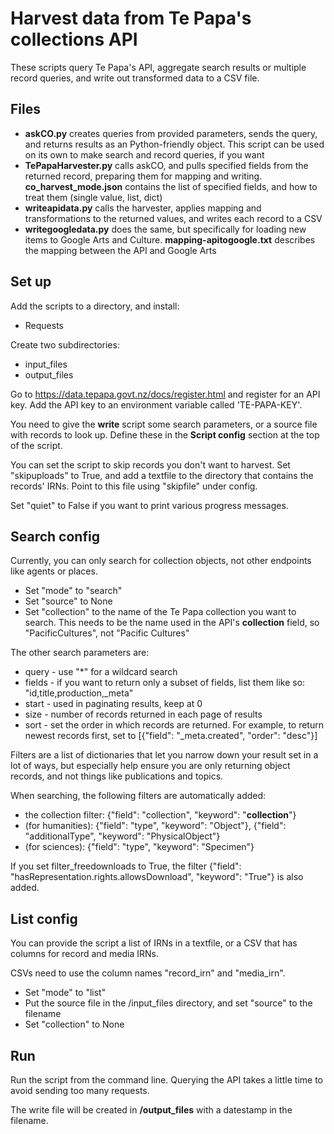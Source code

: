 # Harvest data from Te Papa's collections API

These scripts query Te Papa's API, aggregate search results or multiple record queries, and write out transformed data to a CSV file.

## Files
- **askCO.py** creates queries from provided parameters, sends the query, and returns results as an Python-friendly object. This script can be used on its own to make search and record queries, if you want
- **TePapaHarvester.py** calls askCO, and pulls specified fields from the returned record, preparing them for mapping and writing. **co_harvest_mode.json** contains the list of specified fields, and how to treat them (single value, list, dict)
- **writeapidata.py** calls the harvester, applies mapping and transformations to the returned values, and writes each record to a CSV
- **writegoogledata.py** does the same, but specifically for loading new items to Google Arts and Culture. **mapping-apitogoogle.txt** describes the mapping between the API and Google Arts

## Set up
Add the scripts to a directory, and install:
- Requests

Create two subdirectories:
- input_files
- output_files

Go to https://data.tepapa.govt.nz/docs/register.html and register for an API key. Add the API key to an environment variable called 'TE-PAPA-KEY'.

You need to give the **write** script some search parameters, or a source file with records to look up. Define these in the **Script config** section at the top of the script.

You can set the script to skip records you don't want to harvest. Set "skipuploads" to True, and add a textfile to the directory that contains the records' IRNs. Point to this file using "skipfile" under config.

Set "quiet" to False if you want to print various progress messages.

## Search config
Currently, you can only search for collection objects, not other endpoints like agents or places.

- Set "mode" to "search"
- Set "source" to None
- Set "collection" to the name of the Te Papa collection you want to search. This needs to be the name used in the API's **collection** field, so "PacificCultures", not "Pacific Cultures"

The other search parameters are:
- query - use "*" for a wildcard search
- fields - if you want to return only a subset of fields, list them like so: "id,title,production,_meta"
- start - used in paginating results, keep at 0
- size - number of records returned in each page of results
- sort - set the order in which records are returned. For example, to return newest records first, set to [{"field": "_meta.created", "order": "desc"}]

Filters are a list of dictionaries that let you narrow down your result set in a lot of ways, but especially help ensure you are only returning object records, and not things like publications and topics.

When searching, the following filters are automatically added:
- the collection filter: {"field": "collection", "keyword": "**collection**"}
- (for humanities): {"field": "type", "keyword": "Object"}, {"field": "additionalType", "keyword": "PhysicalObject"}
- (for sciences): {"field": "type", "keyword": "Specimen"}

If you set filter_freedownloads to True, the filter {"field": "hasRepresentation.rights.allowsDownload", "keyword": "True"} is also added.

## List config
You can provide the script a list of IRNs in a textfile, or a CSV that has columns for record and media IRNs.

CSVs need to use the column names "record_irn" and "media_irn".

- Set "mode" to "list"
- Put the source file in the /input_files directory, and set "source" to the filename
- Set "collection" to None

## Run
Run the script from the command line. Querying the API takes a little time to avoid sending too many requests.

The write file will be created in **/output_files** with a datestamp in the filename.